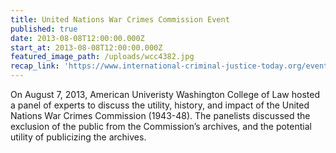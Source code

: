 ```yaml
---
title: United Nations War Crimes Commission Event
published: true
date: 2013-08-08T12:00:00.000Z
start_at: 2013-08-08T12:00:00.000Z
featured_image_path: /uploads/wcc4382.jpg
recap_link: 'https://www.international-criminal-justice-today.org/events/united-nations-war-crimes-commission-event/'
---
```



On August 7, 2013, American Univeristy Washington College of Law hosted a panel of experts to discuss the utility, history, and impact of the United Nations War Crimes Commission (1943-48). The panelists discussed the exclusion of the public from the Commission’s archives, and the potential utility of publicizing the archives.